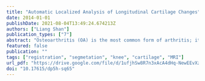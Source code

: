 ```yaml
---
title: "Automatic Localized Analysis of Longitudinal Cartilage Changes"
date: 2014-01-01
publishDate: 2021-08-04T13:49:24.674213Z
authors: ["Liang Shan"]
publication_types: ["7"]
abstract: "Osteoarthritis (OA) is the most common form of arthritis; it is characterized by the loss of cartilage. Automatic quantitative methods are needed to screen large image databases to assess changes in cartilage morphology. This dissertation presents an automatic analysis method to quantitatively analyze longitudinal cartilage changes from knee magnetic resonance (MR) images. A novel robust automatic cartilage segmentation method is proposed to overcome the limitations of existing cartilage segmentation methods. The dissertation presents a new and general convex three-label segmentation approach to ensure the separation of touching objects, i.e., femoral and tibial cartilage. Anisotropic spatial regularization is introduced to avoid over-regularization by isotropic regularization on thin objects. Temporal regularization is further incorporated to encourage temporally-consistent segmentations across time points for longitudinal data. The state-of-the-art analysis of cartilage changes relies on the subdivision of car- tilage, which is coarse and purely geometric whereas cartilage loss is a local thinning process and exhibits spatial non-uniformity. A novel statistical analysis method is proposed to study localized longitudinal cartilage thickness changes by establishing spatial correspondences across time and between subjects. The method is general and can be applied to other nonuniform morphological changes in other diseases."
featured: false
publication: ""
tags: ["registration", "segmetation", "knee", "cartilage", "MRI"]
url_pdf: "https://drive.google.com/file/d/1ufjhSw8R7n3xAcA4dHq-NewEEvXz8E6E"
doi: "10.17615/dp5h-sq65"
---
```


